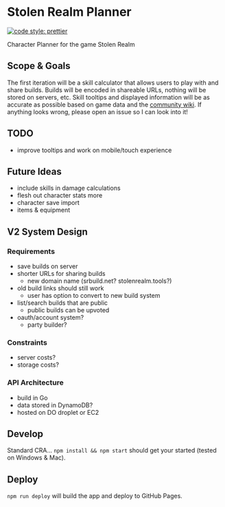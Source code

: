 # Stolen Realm Planner

[![code style: prettier](https://img.shields.io/badge/code_style-prettier-ff69b4.svg?style=flat-square)](https://github.com/prettier/prettier)

Character Planner for the game Stolen Realm

## Scope & Goals

The first iteration will be a skill calculator that allows users to play with and share builds. Builds will be encoded in shareable URLs, nothing will be stored on servers, etc. Skill tooltips and displayed information will be as accurate as possible based on game data and the [community wiki](https://stolen-realm.fandom.com/wiki/Stolen_Realm_Wiki). If anything looks wrong, please open an issue so I can look into it!

## TODO

-   improve tooltips and work on mobile/touch experience

## Future Ideas

-   include skills in damage calculations
-   flesh out character stats more
-   character save import
-   items & equipment

## V2 System Design

### Requirements

-   save builds on server
-   shorter URLs for sharing builds
    -   new domain name (srbuild.net? stolenrealm.tools?)
-   old build links should still work
    -   user has option to convert to new build system
-   list/search builds that are public
    -   public builds can be upvoted
-   oauth/account system?
    -   party builder?

### Constraints

-   server costs?
-   storage costs?

### API Architecture

-   build in Go
-   data stored in DynamoDB?
-   hosted on DO droplet or EC2

## Develop

Standard CRA... `npm install && npm start` should get your started (tested on Windows & Mac).

## Deploy

`npm run deploy` will build the app and deploy to GitHub Pages.
